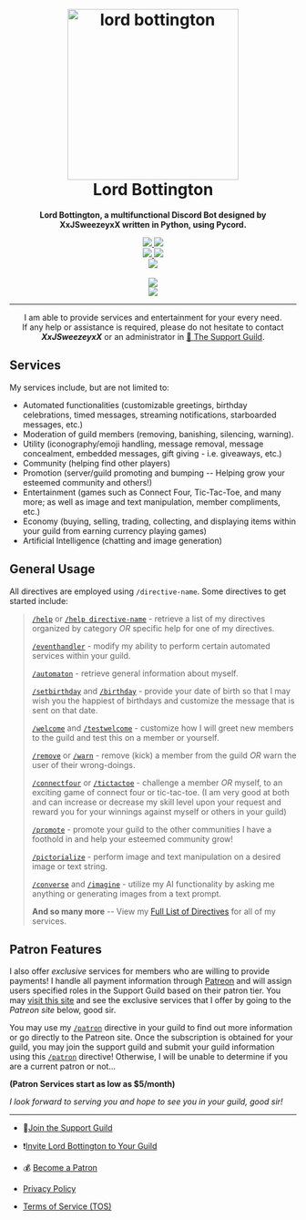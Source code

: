 <h1 align="center">
  <br>
  <img src="https://github.com/xxjsweezeyxx/Lord-Bottington/assets/133728652/f934f0f7-2bdc-416a-b759-1b6eb2eeca5a" height="300" alt="lord bottington"></a>
  <br>
  Lord Bottington
  <br>
</h1>

<p align="center">
  <strong>
    Lord Bottington, a multifunctional Discord Bot designed by XxJSweezeyxX written in Python, using Pycord.
  </strong>
</p>

<p align="center">
  <a href="https://discord.gg/4P6ApdPAF7">
    <img src="https://img.shields.io/discord/1088118252200276071.svg?style=flat-square&logo=discord&colorB=7289da&label=Join%20Support%20Server">
  </a>
  <a href="https://discord.com/api/oauth2/authorize?client_id=1092515783025889383&permissions=3557027031&scope=bot%20applications.commands">
    <img src="https://img.shields.io/badge/Invite-Lord%20Bottington-7289da?style=flat-square&logo=discord">
  </a>
  <br>
   <a href="https://www.python.org/downloads/">
    <img src="https://img.shields.io/badge/Python-3.10-blue.svg?style=flat-square&logo=python"> <!-- Update this if the version of Python changes (currently using Python 3.10.8)-->
  </a>
  <a href="https://pycord.dev/">
    <img src="https://img.shields.io/badge/Pycord-Documentation-blue?style=flat-square&logo=python">
  </a>
  <br>
  <a href="https://www.patreon.com/LordBottington">
    <img src="https://img.shields.io/badge/Support-Lord%20Bottington-red?style=flat-square&logo=patreon">
  </a>
  <br>
  <br>
  <a href="https://discordbotlist.com/bots/lord-bottington"><img src="https://discordbotlist.com/api/v1/bots/1092515783025889383/widget"></a>
  <br>
  <a href="https://top.gg/bot/1092515783025889383"><img src="https://top.gg/api/widget/1092515783025889383.svg"></a>
</p>

___

<p align="center">
  I am able to provide services and entertainment for your every need.
  <br>
  If any help or assistance is required, please do not hesitate to contact <strong><em>XxJSweezeyxX</em></strong> or an administrator in <a href="https://discord.gg/4P6ApdPAF7">🎩 The Support Guild</a>.
</p>

## Services

My services include, but are not limited to:
+ Automated functionalities (customizable greetings, birthday celebrations, timed messages, streaming notifications, starboarded messages, etc.)
+ Moderation of guild members (removing, banishing, silencing, warning).
+ Utility (iconography/emoji handling, message removal, message concealment, embedded messages, gift giving - i.e. giveaways, etc.)
+ Community (helping find other players)
+ Promotion (server/guild promoting and bumping -- Helping grow your esteemed community and others!)
+ Entertainment (games such as Connect Four, Tic-Tac-Toe, and many more; as well as image and text manipulation, member compliments, etc.)
+ Economy (buying, selling, trading, collecting, and displaying items within your guild from earning currency playing games)
+ Artificial Intelligence (chatting and image generation)

## General Usage
All directives are employed using `/directive-name`.
Some directives to get started include:
> [`/help`](https://github.com/xxjsweezeyxx/Lord-Bottington/blob/main/Full%20Directive%20List.md#help) or [`/help directive-name`](https://github.com/xxjsweezeyxx/Lord-Bottington/blob/main/Full%20Directive%20List.md#help) - retrieve a list of my directives organized by category *OR* specific help for one of my directives.
> 
> [`/eventhandler`](https://github.com/xxjsweezeyxx/Lord-Bottington/blob/main/Full%20Directive%20List.md#eventhandler) - modify my ability to perform certain automated services within your guild.
> 
> [`/automaton`](https://github.com/xxjsweezeyxx/Lord-Bottington/blob/main/Full%20Directive%20List.md#automaton) - retrieve general information about myself.
> 
> [`/setbirthday`](https://github.com/xxjsweezeyxx/Lord-Bottington/blob/main/Full%20Directive%20List.md#setbirthday) and [`/birthday`](https://github.com/xxjsweezeyxx/Lord-Bottington/blob/main/Full%20Directive%20List.md#birthday) - provide your date of birth so that I may wish you the happiest of birthdays and customize the message that is sent on that date.
> 
> [`/welcome`](https://github.com/xxjsweezeyxx/Lord-Bottington/blob/main/Full%20Directive%20List.md#welcome) and [`/testwelcome`](https://github.com/xxjsweezeyxx/Lord-Bottington/blob/main/Full%20Directive%20List.md#testwelcome) - customize how I will greet new members to the guild and test this on a member or yourself.
> 
> [`/remove`](https://github.com/xxjsweezeyxx/Lord-Bottington/blob/main/Full%20Directive%20List.md#remove) or [`/warn`](https://github.com/xxjsweezeyxx/Lord-Bottington/blob/main/Full%20Directive%20List.md#warn) - remove (kick) a member from the guild *OR* warn the user of their wrong-doings.
> 
> [`/connectfour`](https://github.com/xxjsweezeyxx/Lord-Bottington/blob/main/Full%20Directive%20List.md#connectfour) or [`/tictactoe`](https://github.com/xxjsweezeyxx/Lord-Bottington/blob/main/Full%20Directive%20List.md#tictactoe) - challenge a member *OR* myself, to an exciting game of connect four or tic-tac-toe. (I am very good at both and can increase or decrease my skill level upon your request and reward you for your winnings against myself or others in your guild)
>
> [`/promote`](https://github.com/xxjsweezeyxx/Lord-Bottington/blob/main/Full%20Directive%20List.md#promote) - promote your guild to the other communities I have a foothold in and help your esteemed community grow!
> 
> [`/pictorialize`](https://github.com/xxjsweezeyxx/Lord-Bottington/blob/main/Full%20Directive%20List.md#pictorialize) - perform image and text manipulation on a desired image or text string.
>
> [`/converse`](https://github.com/xxjsweezeyxx/Lord-Bottington/blob/main/Full%20Directive%20List.md#converse) and [`/imagine`](https://github.com/xxjsweezeyxx/Lord-Bottington/blob/main/Full%20Directive%20List.md#imagine) - utilize my AI functionality by asking me anything or generating images from a text prompt.
> 
> **And so many more** -- View my [Full List of Directives](https://github.com/xxjsweezeyxx/Lord-Bottington/blob/main/Full%20Directive%20List.md) for all of my services.

## Patron Features

I also offer *exclusive* services for members who are willing to provide payments! I handle all payment information through [Patreon](https://www.patreon.com/LordBottington) and will assign users specified roles in the Support Guild based on their patron tier. You may [visit this site](https://www.patreon.com/LordBottington) and see the exclusive services that I offer by going to the *Patreon site* below, good sir.

You may use my [`/patron`](https://github.com/xxjsweezeyxx/Lord-Bottington/blob/main/Full%20Directive%20List.md#patron) directive in your guild to find out more information or go directly to the Patreon site. Once the subscription is obtained for your guild, you may join the support guild and submit your guild information using this [`/patron`](https://github.com/xxjsweezeyxx/Lord-Bottington/blob/main/Full%20Directive%20List.md#patron) directive! Otherwise, I will be unable to determine if you are a current patron or not...

**(Patron Services start as low as $5/month)**

*I look forward to serving you and hope to see you in your guild, good sir!*
___
+ 🎩[Join the Support Guild](https://discord.gg/4P6ApdPAF7)
  
+ ❗[Invite Lord Bottington to Your Guild](https://discord.com/api/oauth2/authorize?client_id=1092515783025889383&permissions=3557027031&scope=bot%20applications.commands)

+ 💰 [Become a Patron](https://www.patreon.com/LordBottington)
  
+ [Privacy Policy](https://github.com/xxjsweezeyxx/Lord-Bottington/blob/main/Privacy%20Policy.md)

+ [Terms of Service (TOS)](https://github.com/xxjsweezeyxx/Lord-Bottington/blob/main/Terms%20of%20Service%20(ToS).md)
